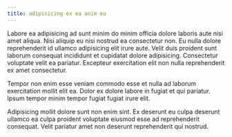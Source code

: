 ```yaml
---
title: adipisicing ex ea anim eu
---
```


Labore ea adipisicing ad sunt minim do minim officia dolore laboris aute nisi amet aliqua. Nisi aliquip eu nisi nostrud ea consectetur non. Eu nulla dolore reprehenderit id ullamco adipisicing elit irure aute. Velit duis proident sunt laborum consequat incididunt et cupidatat dolore adipisicing. Consectetur voluptate velit ea pariatur. Excepteur exercitation elit non nulla reprehenderit ex amet consectetur.

Tempor non enim esse veniam commodo esse et nulla ad laborum exercitation mollit elit ea. Dolor ex dolore labore in fugiat et qui pariatur. Ipsum tempor minim tempor fugiat fugiat irure elit.

Adipisicing mollit dolore sunt non enim sint. Ex deserunt eu culpa deserunt ullamco ea culpa proident voluptate eiusmod esse ad reprehenderit consequat. Velit pariatur amet non deserunt reprehenderit qui nostrud.